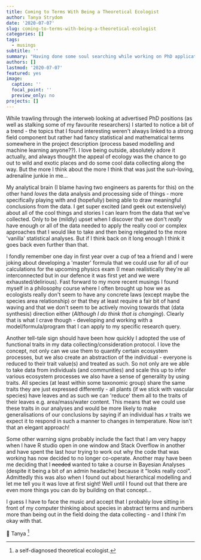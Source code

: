 ```yaml
---
title: Coming to Terms With Being a Theoretical Ecologist
author: Tanya Strydom
date: '2020-07-07'
slug: coming-to-terms-with-being-a-theoretical-ecologist
categories: []
tags:
  - musings
subtitle: ''
summary: "Having done some soul searching while working on PhD applications I've come to the conclusion that just maybe I'm not the ecologist that I thought I was."
authors: []
lastmod: '2020-07-07'
featured: yes
image:
  caption: ''
  focal_point: ''
  preview_only: no
projects: []
---
```


While trawling through the interweb looking at advertised PhD positions (as well as stalking some of my favourite researchers) I started to notice a bit of a trend - the topics that I found interesting weren't always linked to a strong field component but rather had fancy statistical and mathematical terms somewhere in the project description (process based modelling and machine learning anyone??). I love being outside, absolutely adore it actually, and always thought the appeal of ecology was the chance to go out to wild and exotic places and do some cool data collecting along the way. But the more I think about the more I think that was just the sun-loving, adrenaline junkie in me...

My analytical brain (I blame having two engineers as parents for this) on the other hand *loves* the data analysis and processing side of things - more specifically playing with and (hopefully) being able to draw meaningful conclusions from the data. I get super excited (and geek out extensively) about all of the cool things and stories I can learn from the data that we've collected. Only to be (mildly) upset when I discover that we don't *really* have enough or all of the data needed to apply the really cool or complex approaches that I would like to take and then being relegated to the more 'vanilla' statistical analyses. But if I think back on it long enough I think it goes back even further than that.

I fondly remember one day in first year over a cup of tea a friend and I were joking about developing a 'master' formula that we could use for all of our calculations for the upcoming physics exam (I mean realistically they're all interconnected but in our defence it was first yet and we were exhausted/delirious). Fast forward to my more recent musings I found myself in a philosophy course where I often brought up how we as ecologists really don't seem to have any concrete laws (except maybe the species area relationship) or that they at least require a fair bit of hand waving and that we don't seem to be actively moving towards that (data synthesis) direction either (*Although I do think that is changing*). Clearly that is what I crave though - developing and working with a model/formula/program that I can apply to my specific research query.

Another tell-tale sign should have been how quickly I adopted the use of functional traits in my data collecting/consideration protocol. I love the concept, not only can we use them to quantify certain ecosystem processes, but we also create an abstraction of the individual - everyone is reduced to their trait value(s) and treated as such. So not only are we able to take data from individuals (and communities) and scale this up to infer various ecosystem processes we also have a sense of generality by using traits. All species (at least within some taxonomic group) share the same traits they are just expressed differently - all plants (if we stick with vascular species) have leaves and as such we can 'reduce' them all to the traits of their leaves e.g. area/mass/water content. This means that we could use these traits in our analyses and would be more likely to make generalisations of our conclusions by saying if an individual has *x* traits we expect it to respond in such a manner to changes in temperature. Now isn't that an elegant approach!

Some other warning signs probably include the fact that I am very happy when I have R studio open in one window and Stack Overflow in another and have spent the last hour trying to work out why the code that was working has now decided to no longer co-operate. Another may have been me deciding that I ~~needed~~ wanted to take a course in Bayesian Analyses (despite it being a bit of an admin headache) because it "looks really cool". Admittedly this was also when I found out about hierarchical modelling and let me tell you it was love at first sight! Well until I found out that there are even more things you can do by building on that concept...

I guess I have to face the music and accept that I probably love sitting in front of my computer thinking about species in abstract terms and numbers more than being out in the field doing the data collecting - and I _think_ I'm okay with that. 

🐾
Tanya [^fn:1]

[^fn:1]: a self-diagnosed theoretical ecologist.
